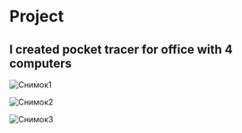 # Project


## I created pocket tracer for office with 4 computers

![Снимок1](https://user-images.githubusercontent.com/49878695/151017509-f918c916-5000-44dd-b921-12a7d16b4c93.JPG)

![Снимок2](https://user-images.githubusercontent.com/49878695/151017516-4b141af9-8f8f-4496-8857-2c9da1524717.JPG)


![Снимок3](https://user-images.githubusercontent.com/49878695/151017518-c7aa3b8e-b00f-47ee-a9ec-287d981d2bc5.JPG)
